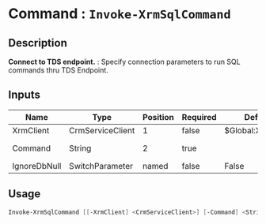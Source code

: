 ﻿# Command : `Invoke-XrmSqlCommand` 

## Description

**Connect to TDS endpoint.** : Specify connection parameters to run SQL commands thru TDS Endpoint.

## Inputs

Name|Type|Position|Required|Default|Description
----|----|--------|--------|-------|-----------
XrmClient|CrmServiceClient|1|false|$Global:XrmClient|
Command|String|2|true||SQL Statement
IgnoreDbNull|SwitchParameter|named|false|False|


## Usage

```Powershell 
Invoke-XrmSqlCommand [[-XrmClient] <CrmServiceClient>] [-Command] <String> [-IgnoreDbNull] [<CommonParameters>]
``` 


